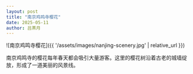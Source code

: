 ```yaml
---
layout: post
title: "南京鸡鸣寺樱花"
date: 2025-05-11
author: 吕茶月
---
```


![南京鸡鸣寺樱花]({{ '/assets/images/nanjing-scenery.jpg' | relative_url }})

南京鸡鸣寺的樱花每年春天都会吸引大量游客。这里的樱花树沿着古老的城墙绽放，形成了一道美丽的风景线。
